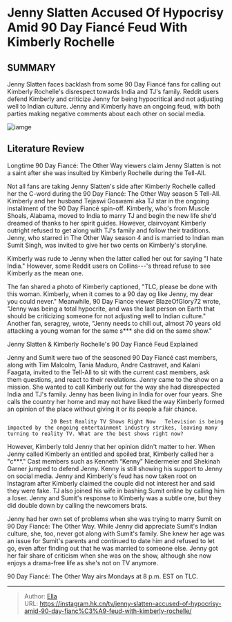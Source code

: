 # Jenny Slatten Accused Of Hypocrisy Amid 90 Day Fiancé Feud With Kimberly Rochelle


## SUMMARY 



  Jenny Slatten faces backlash from some 90 Day Fiancé fans for calling out Kimberly Rochelle&#39;s disrespect towards India and TJ&#39;s family.   Reddit users defend Kimberly and criticize Jenny for being hypocritical and not adjusting well to Indian culture.   Jenny and Kimberly have an ongoing feud, with both parties making negative comments about each other on social media.  

![iamge](https://static1.srcdn.com/wordpress/wp-content/uploads/2023/12/jenny-slatten-accused-of-hypocrisy-amid-90-day-fianc-feud-with-kimberly-rochelle.jpg)

## Literature Review
Longtime 90 Day Fiancé: The Other Way viewers claim Jenny Slatten is not a saint after she was insulted by Kimberly Rochelle during the Tell-All.




Not all fans are taking Jenny Slatten&#39;s side after Kimberly Rochelle called her the C-word during the 90 Day Fiancé: The Other Way season 5 Tell-All. Kimberly and her husband Tejaswi Goswami aka TJ star in the ongoing installment of the 90 Day Fiancé spin-off. Kimberly, who&#39;s from Muscle Shoals, Alabama, moved to India to marry TJ and begin the new life she&#39;d dreamed of thanks to her spirit guides. However, clairvoyant Kimberly outright refused to get along with TJ&#39;s family and follow their traditions. Jenny, who starred in The Other Way season 4 and is married to Indian man Sumit Singh, was invited to give her two cents on Kimberly&#39;s storyline.




Kimberly was rude to Jenny when the latter called her out for saying &#34;I hate India.&#34; However, some Reddit users on Collins---&#39;s thread refuse to see Kimberly as the mean one.


 

The fan shared a photo of Kimberly captioned, &#34;TLC, please be done with this woman. Kimberly, when it comes to a 90 day og like Jenny, my dear you could never.&#34; Meanwhile, 90 Day Fiance viewer BlazeOfGlory72 wrote, &#34;Jenny was being a total hypocrite, and was the last person on Earth that should be criticizing someone for not adjusting well to Indian culture.&#34; Another fan, seragrey, wrote, &#34;Jenny needs to chill out, almost 70 years old attacking a young woman for the same s*** she did on the same show.&#34;


 Jenny Slatten &amp; Kimberly Rochelle&#39;s 90 Day Fiancé Feud Explained 
          




Jenny and Sumit were two of the seasoned 90 Day Fiancé cast members, along with Tim Malcolm, Tania Maduro, Andre Castravet, and Kalani Faagata, invited to the Tell-All to sit with the current cast members, ask them questions, and react to their revelations. Jenny came to the show on a mission. She wanted to call Kimberly out for the way she had disrespected India and TJ&#39;s family. Jenny has been living in India for over four years. She calls the country her home and may not have liked the way Kimberly formed an opinion of the place without giving it or its people a fair chance.

                  20 Best Reality TV Shows Right Now   Television is being impacted by the ongoing entertainment industry strikes, leaving many turning to reality TV. What are the best shows right now?    

However, Kimberly told Jenny that her opinion didn&#39;t matter to her. When Jenny called Kimberly an entitled and spoiled brat, Kimberly called her a &#34;c***.&#34; Cast members such as Kenneth “Kenny” Niedermeier and Shekinah Garner jumped to defend Jenny. Kenny is still showing his support to Jenny on social media. Jenny and Kimberly&#39;s feud has now taken root on Instagram after Kimberly claimed the couple did not interest her and said they were fake. TJ also joined his wife in bashing Sumit online by calling him a loser. Jenny and Sumit&#39;s response to Kimberly was a subtle one, but they did double down by calling the newcomers brats.




Jenny had her own set of problems when she was trying to marry Sumit on 90 Day Fiancé: The Other Way. While Jenny did appreciate Sumit&#39;s Indian culture, she, too, never got along with Sumit&#39;s family. She knew her age was an issue for Sumit&#39;s parents and continued to date him and refused to let go, even after finding out that he was married to someone else. Jenny got her fair share of criticism when she was on the show, although she now enjoys a drama-free life as she&#39;s not on TV anymore.



90 Day Fiancé: The Other Way airs Mondays at 8 p.m. EST on TLC.






---

> Author: [Ella](https://instagram.hk.cn/)  
> URL: https://instagram.hk.cn/tv/jenny-slatten-accused-of-hypocrisy-amid-90-day-fianc%C3%A9-feud-with-kimberly-rochelle/  

